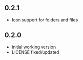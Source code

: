 ## 0.2.1

* Icon support for folders and files

## 0.2.0

* initial working version
* LICENSE fixed/updated
